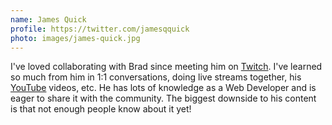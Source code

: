 ```yaml
---
name: James Quick
profile: https://twitter.com/jamesqquick
photo: images/james-quick.jpg
---
```


I've loved collaborating with Brad since meeting him on [Twitch][twitch]. I've learned so much from him in 1:1 conversations, doing live streams together, his [YouTube][youtube] videos, etc. He has lots of knowledge as a Web Developer and is eager to share it with the community. The biggest downside to his content is that not enough people know about it yet!

[twitch]: https://twitch.tv/bradgarropy
[youtube]: https://youtube.com/bradgarropy
